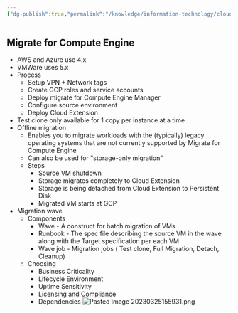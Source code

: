 ```yaml
---
{"dg-publish":true,"permalink":"/knowledge/information-technology/cloud/google-cloud/cloud-migration/","dgPassFrontmatter":true}
---
```


## Migrate for Compute Engine
- AWS and Azure use 4.x
- VMWare uses 5.x
- Process
	- Setup VPN + Network tags
	- Create GCP roles and service accounts
	- Deploy migrate for Compute Engine Manager
	- Configure source environment
	- Deploy Cloud Extension
- Test clone only available for 1 copy per instance at a time
- Offline migration
	- Enables you to migrate workloads with the (typically) legacy operating systems that are not currently supported by Migrate for Compute Engine
	- Can also be used for "storage-only migration"
	- Steps
		- Source VM shutdown
		- Storage migrates completely to Cloud Extension
		- Storage is being detached from Cloud Extension to Persistent Disk
		- Migrated VM starts at GCP
- Migration wave
	- Components
		- Wave -  A construct for batch migration of VMs
		- Runbook - The spec file describing the source VM in the wave along with the Target specification per each VM
		- Wave job - Migration jobs ( Test clone,  Full Migration, Detach, Cleanup)
	- Choosing
		- Business Criticality
		- Lifecycle Environment
		- Uptime Sensitivity
		- Licensing and Compliance
		- Dependencies
![Pasted image 20230325155931.png](/img/user/Attachments/Pasted%20image%2020230325155931.png)